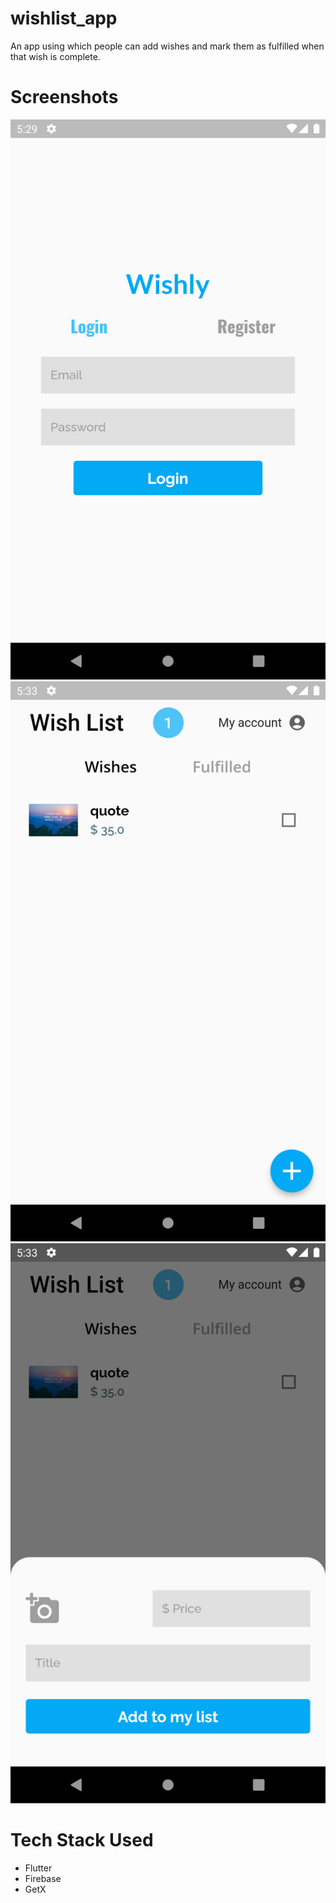 # wishlist_app

An app using which people can add wishes and mark them as fulfilled when that wish is complete. 

# Screenshots

![AuthScreen](/readMeImages/AuthScreen.png "AuthScreen")
![HomeScreen](/readMeImages/HomeScreen.png "HomeScreen")
![HomeScreenBottomBar](/readMeImages/HomeScreenBottomBar.png "HomeScreenBottomBar")

# Tech Stack Used

- Flutter
- Firebase
- GetX
